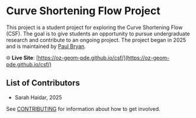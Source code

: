 # Curve Shortening Flow Project

This project is a student project for exploring the Curve Shortening Flow (CSF). The goal is to give students an opportunity to pursue undergraduate research and contribute to an ongoing project. The project began in 2025 and is maintained by [Paul Bryan](https://pabryan.au/).

🌐 **Live Site**: [https://oz-geom-pde.github.io/csf/](https://oz-geom-pde.github.io/csf/)

## List of Contributors

- Sarah Haidar, 2025

See [CONTRIBUTING](Contributing) for information about how to get involved.
